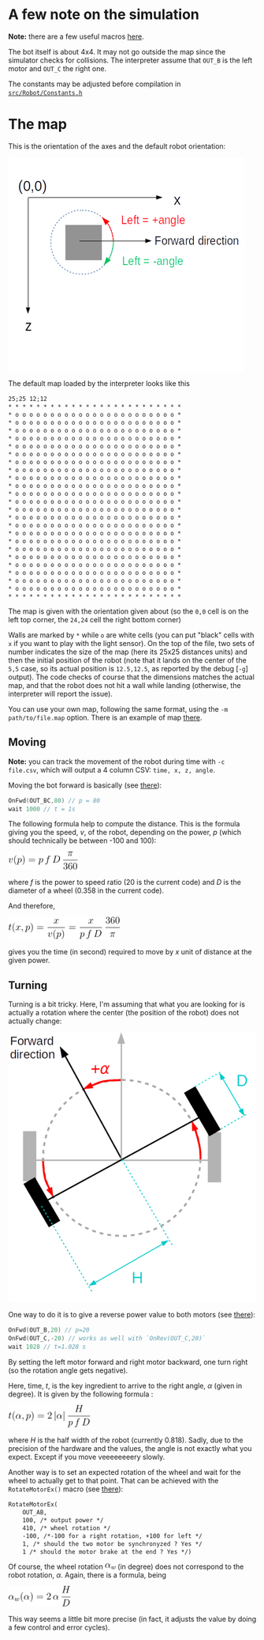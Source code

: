 # A few note on the simulation

**Note:** there are a few useful macros [here](../tests/commons.inc).

The bot itself is about 4x4. It may not go outside the map since the simulator checks for collisions.
The interpreter assume that `OUT_B` is the left motor and `OUT_C` the right one.

The constants may be adjusted before compilation in [`src/Robot/Constants.h`](../src/Robot/Constants.h)

# The map

This is the orientation of the axes and the default robot orientation:

![](im/axes.png)

The default map loaded by the interpreter looks like this

```
25;25 12;12
* * * * * * * * * * * * * * * * * * * * * * * * *
* o o o o o o o o o o o o o o o o o o o o o o o *
* o o o o o o o o o o o o o o o o o o o o o o o *
* o o o o o o o o o o o o o o o o o o o o o o o *
* o o o o o o o o o o o o o o o o o o o o o o o *
* o o o o o o o o o o o o o o o o o o o o o o o *
* o o o o o o o o o o o o o o o o o o o o o o o *
* o o o o o o o o o o o o o o o o o o o o o o o *
* o o o o o o o o o o o o o o o o o o o o o o o *
* o o o o o o o o o o o o o o o o o o o o o o o *
* o o o o o o o o o o o o o o o o o o o o o o o *
* o o o o o o o o o o o o o o o o o o o o o o o *
* o o o o o o o o o o o o o o o o o o o o o o o *
* o o o o o o o o o o o o o o o o o o o o o o o *
* o o o o o o o o o o o o o o o o o o o o o o o *
* o o o o o o o o o o o o o o o o o o o o o o o *
* o o o o o o o o o o o o o o o o o o o o o o o *
* o o o o o o o o o o o o o o o o o o o o o o o *
* o o o o o o o o o o o o o o o o o o o o o o o *
* o o o o o o o o o o o o o o o o o o o o o o o *
* o o o o o o o o o o o o o o o o o o o o o o o *
* o o o o o o o o o o o o o o o o o o o o o o o *
* o o o o o o o o o o o o o o o o o o o o o o o *
* o o o o o o o o o o o o o o o o o o o o o o o *
* * * * * * * * * * * * * * * * * * * * * * * * *
```

The map is given with the orientation given about (so the `0,0` cell is on the left top corner, the `24,24` cell the right bottom corner)

Walls are marked by `*` while `o` are white cells (you can put "black" cells with `x` if you want to play with the light sensor).
On the top of the file, two sets of number indicates the size of the map (here its 25x25 distances units) and then the initial position of the robot (note that it lands on the center of the `5,5` case, so its actual position is `12.5,12.5`, as reported by the debug [`-g`] output).
The code checks of course that the dimensions matches the actual map, and that the robot does not hit a wall while landing (otherwise, the interpreter will report the issue).

You can use your own map, following the same format, using the `-m path/to/file.map` option. There is an example of map [there](../tests/testmap.map).

## Moving

**Note:** you can track the movement of the robot during time with `-c file.csv`, which will output a 4 column CSV: `time, x, z, angle`.

Moving the bot forward is basically (see [there](../tests/simple.nbc)):

```c
OnFwd(OUT_BC,80) // p = 80
wait 1000 // t = 1s
```

The following formula help to compute the distance. This is the formula giving you the speed, *v*, of the robot, depending on the power, *p* (which should technically be between -100 and 100):

![](im/vp.png)

where *f* is the power to speed ratio (20 is the current code) and *D* is the diameter of a wheel (0.358 in the current code).

And therefore,

![](im/txp.png)

gives you the time (in second) required to move by *x* unit of distance at the given power.


## Turning

Turning is a bit tricky. Here, I'm assuming that what you are looking for is actually a rotation where the center (the position of the robot) does not actually change:

![](im/rot.png)
 
One way to do it is to give a reverse power value to both motors (see [there](../tests/simpleturn.nbc)):

```c
OnFwd(OUT_B,20) // p=20
OnFwd(OUT_C,-20) // works as well with `OnRev(OUT_C,20)`
wait 1028 // t=1.028 s
```

By setting the left motor forward and right motor backward, one turn right (so the rotation angle gets negative).

Here, time, *t*, is the key ingredient to arrive to the right angle, *α* (given in degree). It is given by the following formula : 

![](im/talphap.png)

where *H* is the half width of the robot (currently 0.818).
Sadly, due to the precision of the hardware and the values, the angle is not exactly what you expect. Except if you move veeeeeeeery slowly.

Another way is to set an expected rotation of the wheel and wait for the wheel to actually get to that point.
That can be achieved with the `RotateMotorEx()` macro (see [there](../tests/simpleturn2.nbc)):

```
RotateMotorEx(
    OUT_AB, 
    100, /* output power */
    410, /* wheel rotation */ 
    -100, /*-100 for a right rotation, +100 for left */ 
    1, /* should the two motor be synchronyzed ? Yes */ 
    1 /* should the motor brake at the end ? Yes */)
```

Of course, the wheel rotation ![](im/alpha_w.png) (in degree) does not correspond to the robot rotation, *α*. Again, there is a formula, being 

![equation](im/alpha_weq.png)
 
This way seems a little bit more precise (in fact, it adjusts the value by doing a few control and error cycles).

